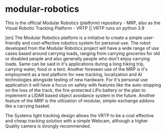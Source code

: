 # modular-robotics
This is the official Modular Robotics (platform) repository - MRP, also as the Visual Robotic Tracking Platform - VRTP || VRTP runs on python 3.9

[en]
The Modular Robotics platform is a initiative to create a simple user-friendly and cost-effective robotics system for personal use. The robot developed from the Modular Robotics project will have a wide range of use cases based around carrying loads, ranging from carrying groceries for old or disabled people and also generally people who don't enjoy carrying loads. Same can be said in it's applications during a long hiking trip, carrying water, food or a tent. Another foreseen use of the MRP is it's employment as a test platform for new tracking, localization and AI technologies alongside testing of new hardware. For it's personal use application it will have a focus on safety with features like the auto-stopping on the loss of the track, the fire-protected LiPo battery or the plan to implement a LIDAR based object avoidance system in the future. Another feature of the MRP is the utilization of modular, simple-exchange addons like a carrying basket.

The Systems light tracking design allows the VRTP to be a cost effective and cheap tracking solution with a simple Webcam, although a higher Quality camera is strongly recommended.
